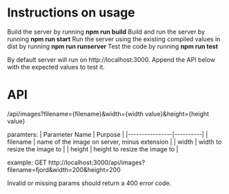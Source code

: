 # Instructions on usage

Build the server by running **npm run build**
Build and run the server by running **npm run start**
Run the server using the existing compiled values in dist by running **npm run runserver**
Test the code by running **npm run test**


By default server will run on http://localhost:3000. Append the API below with the expected values to test it.

# API

/api/images?filename={filename}&width={width value}&height={height value}


paramters:
| Parameter Name | Purpose |
|----------------|----------|
| filename  | name of the image on server, minus extension |
| width | width to resize the image to |
| height | height to resize the image to |

example:
GET http://localhost:3000/api/images?filename=fjord&width=200&height=200

Invalid or missing params should return a 400 error code.
